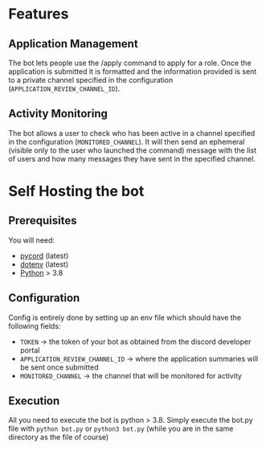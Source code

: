 # Features

## Application Management
The bot lets people use the /apply command to apply for a role.
Once the application is submitted it is formatted and the information provided is sent to a private channel specified in the configuration (`APPLICATION_REVIEW_CHANNEL_ID`).

## Activity Monitoring
The bot allows a user to check who has been active in a channel specified in the configuration (`MONITORED_CHANNEL`).
It will then send an ephemeral (visible only to the user who launched the command) message with the list of users and how many messages they have sent in the specified channel.

# Self Hosting the bot
## Prerequisites
You will need:
- [pycord](https://pycord.dev/) (latest)
- [dotenv](https://pypi.org/project/python-dotenv/) (latest)
- [Python](https://www.python.org/) > 3.8

## Configuration
Config is entirely done by setting up an env file which should have the following fields:
- `TOKEN` -> the token of your bot as obtained from the discord developer portal
- `APPLICATION_REVIEW_CHANNEL_ID` -> where the application summaries will be sent once submitted
- `MONITORED_CHANNEL` -> the channel that will be monitored for activity

## Execution
All you need to execute the bot is python > 3.8.
Simply execute the bot.py file with `python bot.py` or `python3 bot.py` (while you are in the same directory as the file of course)
